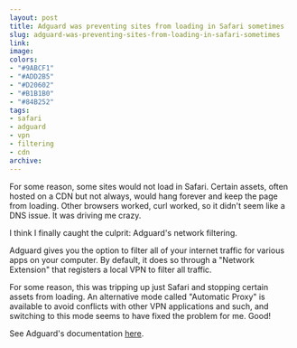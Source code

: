```yaml
---
layout: post
title: Adguard was preventing sites from loading in Safari sometimes
slug: adguard-was-preventing-sites-from-loading-in-safari-sometimes
link:
image:
colors:
- "#9ABCF1"
- "#ADD2B5"
- "#D20602"
- "#B1B1B0"
- "#84B252"
tags:
- safari
- adguard
- vpn
- filtering
- cdn
archive:
---
```


For some reason, some sites would not load in Safari. Certain assets, often hosted on a CDN but not always, would hang forever and keep the page from loading. Other browsers worked, curl worked, so it didn't seem like a DNS issue. It was driving me crazy.

I think I finally caught the culprit: Adguard's network filtering.

Adguard gives you the option to filter all of your internet traffic for various apps on your computer. By default, it does so through a "Network Extension" that registers a local VPN to filter all traffic. 

For some reason, this was tripping up just Safari and stopping certain assets from loading. An alternative mode called "Automatic Proxy" is available to avoid conflicts with other VPN applications and such, and switching to this mode seems to have fixed the problem for me. Good!

See Adguard's documentation [here](https://adguard.com/kb/adguard-for-mac/features/network/).
